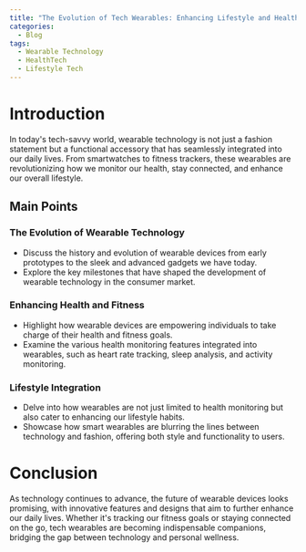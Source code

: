 ```yaml
---
title: "The Evolution of Tech Wearables: Enhancing Lifestyle and Health"
categories:
  - Blog
tags:
  - Wearable Technology
  - HealthTech
  - Lifestyle Tech
---
```


# Introduction
In today's tech-savvy world, wearable technology is not just a fashion statement but a functional accessory that has seamlessly integrated into our daily lives. From smartwatches to fitness trackers, these wearables are revolutionizing how we monitor our health, stay connected, and enhance our overall lifestyle.

## Main Points
### The Evolution of Wearable Technology
- Discuss the history and evolution of wearable devices from early prototypes to the sleek and advanced gadgets we have today.
- Explore the key milestones that have shaped the development of wearable technology in the consumer market.

### Enhancing Health and Fitness
- Highlight how wearable devices are empowering individuals to take charge of their health and fitness goals.
- Examine the various health monitoring features integrated into wearables, such as heart rate tracking, sleep analysis, and activity monitoring.

### Lifestyle Integration
- Delve into how wearables are not just limited to health monitoring but also cater to enhancing our lifestyle habits.
- Showcase how smart wearables are blurring the lines between technology and fashion, offering both style and functionality to users.

# Conclusion
As technology continues to advance, the future of wearable devices looks promising, with innovative features and designs that aim to further enhance our daily lives. Whether it's tracking our fitness goals or staying connected on the go, tech wearables are becoming indispensable companions, bridging the gap between technology and personal wellness.